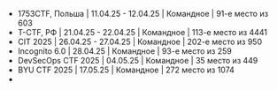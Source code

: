 
- 1753CTF, Польша | 11.04.25 - 12.04.25 |  Командное | 91-е место из 603
- T-CTF, РФ | 21.04.25 - 22.04.25 |  Командное | 113-е место из 4441
- CIT 2025 | 26.04.25 - 27.04.25 |  Командное | 202-е место из 950
- Incognito 6.0 | 28.04.25 |  Командное | 93-е место из 259
- DevSecOps CTF 2025 | 04.05.25 | Командное | 35 место из 449
- BYU CTF 2025 | 17.05.25 | Командное | 272 место из 1074
- 

